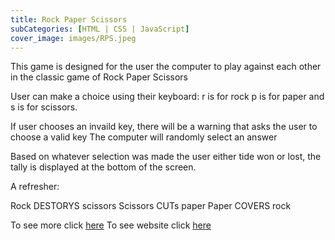 ```yaml
---
title: Rock Paper Scissors
subCategories: [HTML | CSS | JavaScript]
cover_image: images/RPS.jpeg
---
```

This game is designed for the user the computer to play against each other in the classic game of Rock Paper Scissors

User can make a choice using their keyboard: r is for rock p is for paper and s is for scissors.

If user chooses an invaild key, there will be a warning that asks the user to choose a valid key
The computer will randomly select an answer

Based on whatever selection was made the user either tide won or lost, the tally is displayed at the bottom of the screen.

A refresher:

Rock DESTORYS scissors
Scissors CUTs paper
Paper COVERS rock


To see more click [here](https://github.com/MikaylaMunn/RockPaperScissors)
To see website click [here](https://mikaylamunn.github.io/RockPaperScissors/)